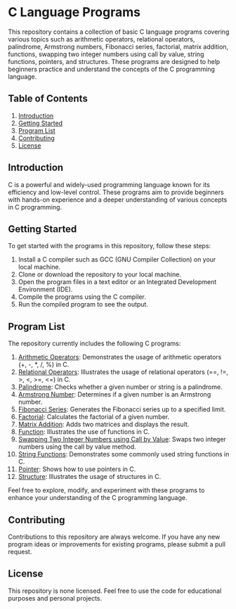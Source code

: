 # C Language Programs

This repository contains a collection of basic C language programs covering various topics such as arithmetic operators, relational operators, palindrome, Armstrong numbers, Fibonacci series, factorial, matrix addition, functions, swapping two integer numbers using call by value, string functions, pointers, and structures. These programs are designed to help beginners practice and understand the concepts of the C programming language.

## Table of Contents
1. [Introduction](#introduction)
2. [Getting Started](#getting-started)
3. [Program List](#program-list)
4. [Contributing](#contributing)
5. [License](#license)

## Introduction
C is a powerful and widely-used programming language known for its efficiency and low-level control. These programs aim to provide beginners with hands-on experience and a deeper understanding of various concepts in C programming.

## Getting Started
To get started with the programs in this repository, follow these steps:
1. Install a C compiler such as GCC (GNU Compiler Collection) on your local machine.
2. Clone or download the repository to your local machine.
3. Open the program files in a text editor or an Integrated Development Environment (IDE).
4. Compile the programs using the C compiler.
5. Run the compiled program to see the output.

## Program List
The repository currently includes the following C programs:

1. [Arithmetic Operators](p1_Arithmetic_operators.c): Demonstrates the usage of arithmetic operators (+, -, *, /, %) in C.
2. [Relational Operators](p2_Relational_operators.c): Illustrates the usage of relational operators (==, !=, >, <, >=, <=) in C.
3. [Palindrome](p3_Palindrome.c): Checks whether a given number or string is a palindrome.
4. [Armstrong Number](p4_Armstrong.c): Determines if a given number is an Armstrong number.
5. [Fibonacci Series](p5_Fibonacci_series.c): Generates the Fibonacci series up to a specified limit.
6. [Factorial](p6_Factorial.c): Calculates the factorial of a given number.
7. [Matrix Addition](p7_Matrix.c): Adds two matrices and displays the result.
8. [Function](p8_Function.c): Illustrates the use of functions in C.
9. [Swapping Two Integer Numbers using Call by Value](p9_Swapping.c): Swaps two integer numbers using the call by value method.
10. [String Functions](p10_String.c): Demonstrates some commonly used string functions in C.
11. [Pointer](p11_Pointer.c): Shows how to use pointers in C.
12. [Structure](p12_Structure.c): Illustrates the usage of structures in C.

Feel free to explore, modify, and experiment with these programs to enhance your understanding of the C programming language.

## Contributing
Contributions to this repository are always welcome. If you have any new program ideas or improvements for existing programs, please submit a pull request.

## License
This repository is none licensed. Feel free to use the code for educational purposes and personal projects.
